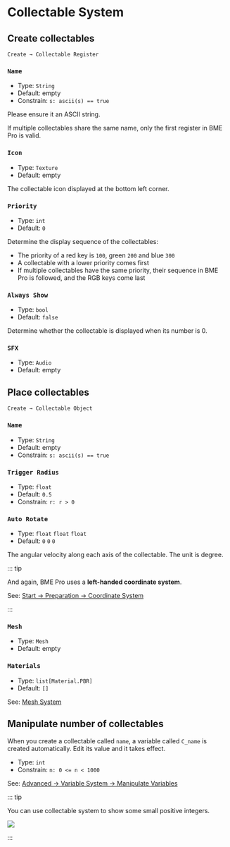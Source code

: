 # Collectable System

## Create collectables

`Create → Collectable Register`

### `Name`

- Type: `String`
- Default: empty
- Constrain: `s: ascii(s) == true`

Please ensure it an ASCII string.

If multiple collectables share the same name, only the first register in BME Pro is valid.

### `Icon`

- Type: `Texture`
- Default: empty

The collectable icon displayed at the bottom left corner.

### `Priority`

- Type: `int`
- Default: `0`

Determine the display sequence of the collectables:

- The priority of a red key is `100`, green `200` and blue `300`
- A collectable with a lower priority comes first
- If multiple collectables have the same priority, their sequence in BME Pro is followed, and the RGB keys come last

### `Always Show`

- Type: `bool`
- Default: `false`

Determine whether the collectable is displayed when its number is 0.

### `SFX`

- Type: `Audio`
- Default: empty

## Place collectables

`Create → Collectable Object`

### `Name`

- Type: `String`
- Default: empty
- Constrain: `s: ascii(s) == true`

### `Trigger Radius`

- Type: `float`
- Default: `0.5`
- Constrain: `r: r > 0`

### `Auto Rotate`

- Type: `float` `float` `float`
- Default: `0` `0` `0`

The angular velocity along each axis of the collectable. The unit is degree.

::: tip

And again, BME Pro uses a **left-handed coordinate system**.

See: [Start → Preparation → Coordinate System](/en/start/preparation.md#coordinate-system)

:::

### `Mesh`

- Type: `Mesh`
- Default: empty

### `Materials`

- Type: `list[Material.PBR]`
- Default: `[]`

See: [Mesh System](/en/advanced/mesh-system.md)

## Manipulate number of collectables

When you create a collectable called `name`, a variable called `C_name` is created automatically. Edit its value and it takes effect.

- Type: `int`
- Constrain: `n: 0 <= n < 1000`

See: [Advanced → Variable System → Manipulate Variables](/en/advanced/variable-system.md#manipulate-variables)

::: tip

You can use collectable system to show some small positive integers.

![](/images/collectable-display.jpg)

:::

